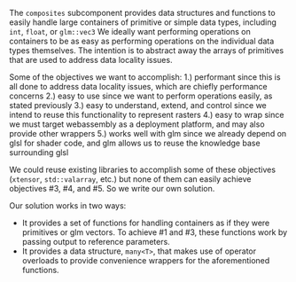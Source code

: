 The `composites` subcomponent provides data structures and functions to easily handle large containers of primitive or simple data types, including `int`, `float`, or `glm::vec3`
We ideally want performing operations on containers to be as easy as performing operations on the individual data types themselves. 
The intention is to abstract away the arrays of primitives that are used to address data locality issues.

Some of the objectives we want to accomplish:
 1.) performant
       since this is all done to address data locality issues, which are chiefly performance concerns
 2.) easy to use
       since we want to perform operations easily, as stated previously
 3.) easy to understand, extend, and control 
       since we intend to reuse this functionality to represent rasters
 4.) easy to wrap
       since we must target webassembly as a deployment platform, and may also provide other wrappers
 5.) works well with glm 
       since we already depend on glsl for shader code, and glm allows us to reuse the knowledge base surrounding glsl

We could reuse existing libraries to accomplish some of these objectives (`xtensor`, `std::valarray`, etc.) but none of them can easily achieve objectives #3, #4, and #5.
So we write our own solution. 

Our solution works in two ways:
 * It provides a set of functions for handling containers as if they were primitives or glm vectors. 
     To achieve #1 and #3, these functions work by passing output to reference parameters. 
 * It provides a data structure, `many<T>`, that makes use of operator overloads to provide convenience wrappers for
     the aforementioned functions.